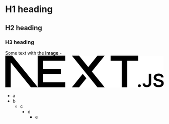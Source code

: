 # H1 heading 

## H2 heading 

### H3 heading 

Some text with the **image** - ![alt text](assets/neeext.svg)

- a 
- b 
  - c
    - d
      - e